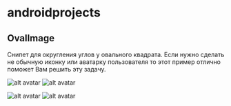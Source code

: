 # androidprojects
## OvalImage 
 Снипет для округления углов у овального квадрата.
Если нужно сделать не обычную иконку или аватарку пользователя то этот пример отлично поможет Вам решить эту задачу.

![alt avatar](https://github.com/AlexKravt/androidprojects/blob/master/avatar_photo.png) 
![alt avatar](https://github.com/AlexKravt/androidprojects/blob/master/avatar_photo_oval.png)

![alt avatar](https://github.com/AlexKravt/androidprojects/blob/master/icon_oval.png)
![alt avatar](https://github.com/AlexKravt/androidprojects/blob/master/icon_photo.png) 
